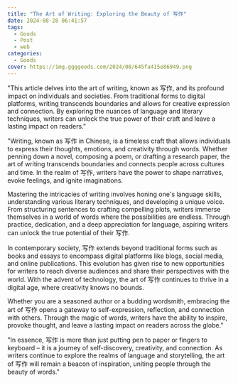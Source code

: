 ```yaml
---
title: "The Art of Writing: Exploring the Beauty of 写作"
date: 2024-08-28 06:41:57
tags:
  - Goods
  - Post
  - web
categories:
  - Goods
cover: https://img.ggggoods.com/2024/08/645fa415e86949.png
---
```


"This article delves into the art of writing, known as 写作, and its profound impact on individuals and societies. From traditional forms to digital platforms, writing transcends boundaries and allows for creative expression and connection. By exploring the nuances of language and literary techniques, writers can unlock the true power of their craft and leave a lasting impact on readers."

"Writing, known as 写作 in Chinese, is a timeless craft that allows individuals to express their thoughts, emotions, and creativity through words. Whether penning down a novel, composing a poem, or drafting a research paper, the art of writing transcends boundaries and connects people across cultures and time. In the realm of 写作, writers have the power to shape narratives, evoke feelings, and ignite imaginations.

Mastering the intricacies of writing involves honing one's language skills, understanding various literary techniques, and developing a unique voice. From structuring sentences to crafting compelling plots, writers immerse themselves in a world of words where the possibilities are endless. Through practice, dedication, and a deep appreciation for language, aspiring writers can unlock the true potential of their 写作.

In contemporary society, 写作 extends beyond traditional forms such as books and essays to encompass digital platforms like blogs, social media, and online publications. This evolution has given rise to new opportunities for writers to reach diverse audiences and share their perspectives with the world. With the advent of technology, the art of 写作 continues to thrive in a digital age, where creativity knows no bounds.

Whether you are a seasoned author or a budding wordsmith, embracing the art of 写作 opens a gateway to self-expression, reflection, and connection with others. Through the magic of words, writers have the ability to inspire, provoke thought, and leave a lasting impact on readers across the globe."

"In essence, 写作 is more than just putting pen to paper or fingers to keyboard – it is a journey of self-discovery, creativity, and connection. As writers continue to explore the realms of language and storytelling, the art of 写作 will remain a beacon of inspiration, uniting people through the beauty of words."
